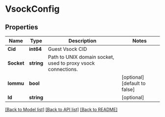 # VsockConfig

## Properties

Name | Type | Description | Notes
------------ | ------------- | ------------- | -------------
**Cid** | **int64** | Guest Vsock CID | 
**Socket** | **string** | Path to UNIX domain socket, used to proxy vsock connections. |
**Iommu** | **bool** |  | [optional] [default to false]
**Id** | **string** |  | [optional]

[[Back to Model list]](../README.md#documentation-for-models) [[Back to API list]](../README.md#documentation-for-api-endpoints) [[Back to README]](../README.md)


